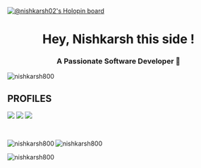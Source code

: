 [![@nishkarsh02's Holopin board](https://holopin.me/nishkarsh02)](https://holopin.io/@nishkarsh02)

<h1 align="center">Hey, Nishkarsh this side !</h1>
<h3 align="center">A Passionate Software Developer 🧡</h3>

<p align="left"> <img src="https://komarev.com/ghpvc/?username=nishkarsh800&label=Profile%20views&color=0e75b6&style=flat" alt="nishkarsh800" /> </p>



## PROFILES

<p>
<a href="https://www.linkedin.com/in/nishkarsh800/"><img src="https://img.shields.io/badge/LinkedIn-0077B5?style=for-the-badge&logo=linkedin&logoColor=white"></a>
<a href="mailto:nishkarshsaxena800@example.com"><img src="https://img.shields.io/badge/Gmail-D14836?style=for-the-badge&logo=gmail&logoColor=white"></a>
<a href="https://twitter.com/nishkarsh06?t=4s9uiwdMIwj3bDRX7rHtuw&s=09"><img src="https://img.shields.io/badge/Twitter-1DA1F2?style=for-the-badge&logo=twitter&logoColor=white"></a>
</p>

<br>






<p><img align="left" src="https://github-readme-stats.vercel.app/api/top-langs?username=nishkarsh800&show_icons=true&locale=en&layout=compact" alt="nishkarsh800" /></p>
<p><img align="center" src="https://github-readme-stats.vercel.app/api?username=nishkarsh800&show_icons=true&locale=en" alt="nishkarsh800" /></p>

<p><img align="center" src="https://github-readme-streak-stats.herokuapp.com/?user=nishkarsh800&" alt="nishkarsh800" /></p>

